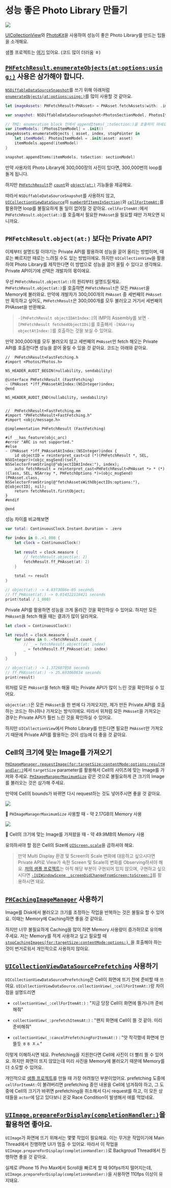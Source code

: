 # 성능 좋은 Photo Library 만들기

![](0.png)

[UICollectionView](https://developer.apple.com/documentation/uikit/uicollectionview)와 [PhotoKit](https://developer.apple.com/documentation/photokit)을 사용하여 성능이 좋은 Photo Library를 만드는 팁들을 소개해요.

샘플 프로젝트는 [여기](https://github.com/pookjw/MyPhotoLibrary) 있어요. (코드 많이 더러움 ㅎ)

## [`PHFetchResult.enumerateObjects(at:options:using:)`](https://developer.apple.com/documentation/photokit/phfetchresult/1620998-enumerateobjects) 사용은 삼가해야 합니다.

[`NSDiffableDataSourceSnapshot`](https://developer.apple.com/documentation/uikit/nsdiffabledatasourcesnapshot)를 쓰기 위해 아래처럼 [`enumerateObjects(at:options:using:)`](https://developer.apple.com/documentation/photokit/phfetchresult/1620998-enumerateobjects)를 많이 사용할 것 같아요.

```swift
let imageAssets: PHFetchResult<PHAsset> = PHAsset.fetchAssets(with: .image, options: imageOptions)

var snapshot: NSDiffableDataSourceSnapshot<PhotosSectionModel, PhotosItemModel> = .init()

// TMI: enumeration block 안에서 appendItems(_:toSection:)을 호출하지 마세요. transaction method를 호출할 때마다 dispatch_sync가 호출되기 때문에 성능에 매우 안 좋습니다. NSDiffableDataSourceSnapshot에서 transaction method는 최소한으로 호출해야 합니다.
var itemModels: [PhotosItemModel] = .init()
imageAssets.enumerateObjects { asset, index, stopPointer in
    let itemModel: PhotosItemModel = .init(asset: asset)
    itemModels.append(itemModel)
}

snapshot.appendItems(itemModels, toSection: sectionModel)
```

만약 사용자의 Photo Library에 300,000장의 사진이 있다면, 300,000번의 loop를 돌게 됩니다.

하지만 [`PHFetchResult`](https://developer.apple.com/documentation/photokit/phfetchresult)은 [`count`](https://developer.apple.com/documentation/photokit/phfetchresult/1620996-count)와 [`object(at:)`](https://developer.apple.com/documentation/photokit/phfetchresult/1621002-object) 기능들을 제공해요.

따라서 `NSDiffableDataSourceSnapshot`를 사용하지 않고, [`UICollectionViewDataSource`](https://developer.apple.com/documentation/uikit/uicollectionviewdatasource)의 [`numberOfItemsInSection)`](https://developer.apple.com/documentation/uikit/uicollectionviewdatasource/1618058-collectionview)와 [`cellForItemAt:`](https://developer.apple.com/documentation/uikit/uicollectionviewdatasource/1618029-collectionview)를 활용하면 loop를 불필요하게 돌 일이 없어질 것 같아요. `cellForItemAt:`에서 `PHFetchResult.object(at:)`를 호출해서 필요한 `PHAsset`을 필요할 때만 가져오면 되니까요.

## `PHFetchResult.object(at:)` 보다는 Private API?

이제부터 설명드릴 이야기는 Private API를 활용하여 성능을 끌어 올리는 방법이며, 때로는 빠르지만 때로는 느려질 수도 있는 방법이에요. 하지만 `UICollectionView`을 활용하여 Photo Library를 제작한다면 이 방법으로 성능을 끌어 올릴 수 있다고 생각해요. Private API이기에 선택은 개발자의 몫이에요.

우선 `PHFetchResult.object(at:)`의 원리부터 설명드릴게요. `PHFetchResult.object(at:)`를 호출하면 `PHFetchResult`은 모든 `PHAsset`을 Memory에 불러와요. 만약에 개발자가 300,000개의 `PHAsset` 중 세번째의 `PHAsset`만 획득하고 싶어도, `PHFetchResult`은 300,000개를 모두 불러오고 거기서 세번째의 PHAsset을 반환해요.

> `-[PHFetchResult objectIDAtIndex:]`의 IMP의 Assembly를 보면 `-[PHFetchResult fetchedObjectIDs]`를 호출해서 `-[NSArray objectAtIndex:]`를 호출하는 것을 보실 수 있어요.

만약 300,000개를 모두 불러오지 않고 세번째의 `PHAsset`만 fetch 해오는 Private API를 호출한다면 성능을 끌어 올릴 수 있을 것 같아요. 코드는 아래와 같아요.

```objc
//  PHFetchResult+FastFetching.h
#import <Photos/Photos.h>

NS_HEADER_AUDIT_BEGIN(nullability, sendability)

@interface PHFetchResult (FastFetching)
- (PHAsset *)ff_PHAssetAtIndex:(NSInteger)index;
@end

NS_HEADER_AUDIT_END(nullability, sendability)


//  PHFetchResult+FastFetching.mm
#import "PHFetchResult+FastFetching.h"
#import <objc/message.h>

@implementation PHFetchResult (FastFetching)

#if __has_feature(objc_arc)
#error "ARC is not supported."
#else
- (PHAsset *)ff_PHAssetAtIndex:(NSInteger)index {
    id objectID = reinterpret_cast<id (*)(PHFetchResult *, SEL, NSUInteger)>(objc_msgSend)(self, NSSelectorFromString(@"objectIDAtIndex:"), index);
    auto fetchResult = reinterpret_cast<PHFetchResult<PHAsset *> * (*)(Class, SEL, NSArray *, PHFetchOptions *)>(objc_msgSend)(PHAsset.class, NSSelectorFromString(@"fetchAssetsWithObjectIDs:options:"), @[objectID], nil);
    return fetchResult.firstObject;
}
#endif

@end
```

성능 차이를 비교해보면

```swift
var total: ContinuousClock.Instant.Duration = .zero

for index in 0..<1_000 {
    let clock = ContinuousClock()
    
    let result = clock.measure {
        // fetchResult.object(at: 2)
        fetchResult.ff_PHAsset(at: 2)
    }
    
    total += result
}

// object(at:) -> 4.8373086e-05 seconds
// ff_PHAsset(at:) -> 0.014322118421 seconds
print(total / 1_000)
```

Private API를 활용하면 성능을 크게 올라간 것을 확인하실 수 있어요. 하지만 모든 `PHAsset`을 fetch 해올 때는 결과가 많이 달라져요.

```swift
let clock = ContinuousClock()

let result = clock.measure {
    for index in 0..<fetchResult.count {
        // _ = fetchResult.object(at: index)
        _ = fetchResult.ff_PHAsset(at: index)
    }
}

// object(at:) -> 1.372607958 seconds
// ff_PHAsset(at:) -> 25.693060834 seconds
print(result)
```

위처럼 모든 `PHAsset`을 fetch 해올 때는 Private API가 많이 느린 것을 확인하실 수 있어요.

`object(at:)`은 모든 `PHAsset`을 한 번에 다 가져오지만, 제가 만든 Private API를 호출하는 코드는 하나하나 가져오는 방식이에요. 따라서 위처럼 모든 `PHAsset`을 가져오는 경우는 Private API가 훨씬 느린 것을 확인하실 수 있어요.

하지만 `UICollectionView`에서 Photo Library를 만든다면 필요한 `PHAsset`만 가져오기 때문에 Private API를 활용하는 것이 성능에 더 좋을 것 같아요.

## Cell의 크기에 맞는 Image를 가져오기

[`PHImageManager.requestImage(for:targetSize:contentMode:options:resultHandler:)`](https://developer.apple.com/documentation/photokit/phimagemanager/1616964-requestimage)에서 `targetSize` parameter를 활용해서 Cell의 사이즈에 맞는 Image를 가져와 주세요. [`PHImageManagerMaximumSize`](https://developer.apple.com/documentation/photokit/phimagemanagermaximumsize) 같은 것으로 불필요하게 큰 크기의 Image를 불러오는 것은 삼가해 주세요.

만약에 Cell의 bounds가 바뀌면 다시 request하는 것도 넣어주시면 좋을 것 같아요.

![](1.png)

🔼 `PHImageManagerMaximumSize` 사용할 때 - 약 2.17GB의 Memory 사용

![](2.png)

🔼 Cell의 크기에 맞는 Image를 가져왔을 때 - 약 49.9MB의 Memory 사용

유의하셔야 할 점은 Cell의 Size에 [`UIScreen.scale`](https://developer.apple.com/documentation/uikit/uiscreen/1617836-scale)을 곱하셔야 해요.

> 만약 Multi Display 환경 및 Screen의 Scale 변화에 대응하고 싶으시다면 Private API로 View가 속한 Screen 및 Scale의 변화를 Observing하셔야 해요. [저의 샘플 프로젝트](https://github.com/pookjw/MyPhotoLibrary)는 아직 해당 부분이 구현되어 있지 않으며, 구현하고 싶으시다면 [`-[UIWindowScene _screenDidChangeFromScreen:toScreen:]`](https://gist.github.com/pookjw/44f712226552e59cb5597114558aade3)를 활용하시면 돼요.

## [`PHCachingImageManager`](https://developer.apple.com/documentation/photokit/phcachingimagemanager) 사용하기

Image를 Disk에서 불러오고 크기를 조정하는 작업을 반복하는 것은 불필요 할 수 있어요. 이때는 Memory에 Caching하면 좋을 것 같아요.

하지만 너무 불필요하게 Caching을 많이 하면 Memory 사용량이 증가하므로 유의해 주세요. 저는 Memory를 적게 사용하고 싶고 필요할 때 [`stopCachingImages(for:targetSize:contentMode:options:)
`](https://developer.apple.com/documentation/photokit/phcachingimagemanager/1616968-stopcachingimages)을 호출해야 하는 것이 번거로워서 개인적으로 사용하지 않아요.

## [`UICollectionViewDataSourcePrefetching`](https://developer.apple.com/documentation/uikit/uicollectionviewdatasourceprefetching) 사용하기

`UICollectionViewDataSourcePrefetching`은 Cell이 화면에 뜨기 전에 준비할 때 쓰여요. `UICollectionViewDataSource.collectionView(_:cellForItemAt:)`랑 차이점을 설명드리면

- `collectionView(_:cellForItemAt:)` : "지금 당장 Cell이 화면에 뜰거니까 준비해줘"

- `collectionView(_:prefetchItemsAt:)` : "왠지 화면에 Cell이 뜰 것 같아. 미리 준비해줘"

- `collectionView(_:cancelPrefetchingForItemsAt:)` : "앗 착각했네 화면에 안 뜰듯 ㅎㅎ ㅈㅅ"

이렇게 이해하시면 돼요. Prefetching을 지원한다면 Cell에 사진이 더 빨리 뜰 수 있어요. 하지만 화면이 뜨지 않았는데 미리 사진을 Memory에 불러오기 때문에 Memory를 더 소모할 수 있어요.

개인적으로 [샘플 프로젝트](https://github.com/pookjw/MyPhotoLibrary)를 만들 때 가장 어려웠던 부분이었어요. prefetching 도중에 `cellForItemAt:`이 불려버리면 prefetching 중인 내용을 Cell에 넘겨줘야 하고, 그 도중에 Cell의 크기가 바뀌면 prefetching을 취소해서 다시 request를 하고, 이 모든 상태들을 `actor`에 담고 있다보니 온갖 Race Condition이 발생해서 애를 먹었네요.

## [`UIImage.prepareForDisplay(completionHandler:)`](https://developer.apple.com/documentation/uikit/uiimage/3750844-preparefordisplay)을 활용하면 좋아요.

`UIImage`가 화면에 뜨기 위해서는 몇몇 작업이 필요해요. 이는 무거운 작업이기에 Main Thread에서 진행하면 UI가 멈출 수 있어요. 따라서 이 작업을 `UIImage.prepareForDisplay(completionHandler:)`로 Backgroud Thread에서 진행하면 좋을 것 같아요.

실제로 iPhone 15 Pro Max에서 Scroll을 빠르게 할 때 90fps까지 떨어지는데, `UIImage.prepareForDisplay(completionHandler:)`을 사용하면 110fps 이상이 유지돼요.
